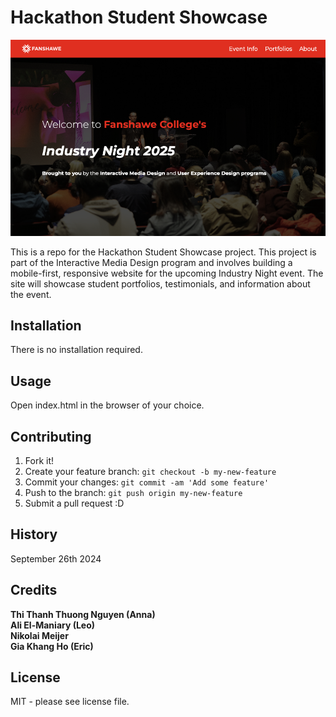 # Hackathon Student Showcase

![Hackathon](images/readme-decs.png)

This is a repo for the Hackathon Student Showcase project. This project is part of the Interactive Media Design program and involves building a mobile-first, responsive website for the upcoming Industry Night event. The site will showcase student portfolios, testimonials, and information about the event.

## Installation

There is no installation required.

## Usage

Open index.html in the browser of your choice.

## Contributing

1. Fork it!
2. Create your feature branch: `git checkout -b my-new-feature`
3. Commit your changes: `git commit -am 'Add some feature'`
4. Push to the branch: `git push origin my-new-feature`
5. Submit a pull request :D

## History

September 26th 2024

## Credits

**Thi Thanh Thuong Nguyen (Anna)**<br/>
**Ali El-Maniary (Leo)**<br/>
**Nikolai Meijer**<br/>
**Gia Khang Ho (Eric)**<br/>

## License

MIT - please see license file.
